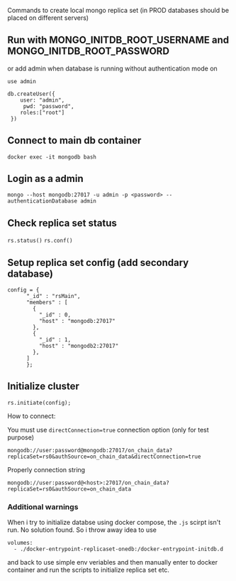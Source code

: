 Commands to create local mongo replica set (in PROD databases should be placed on different servers)

## Run with MONGO_INITDB_ROOT_USERNAME and MONGO_INITDB_ROOT_PASSWORD
or add admin when database is running without authentication mode on
```
use admin

db.createUser({
    user: "admin",
     pwd: "password",
    roles:["root"]
 })
```

## Connect to main db container
```
docker exec -it mongodb bash
```

## Login as a admin
```
mongo --host mongodb:27017 -u admin -p <password> --authenticationDatabase admin
```

## Check replica set status
`rs.status()`
`rs.conf()`

## Setup replica set config (add secondary database)
```
config = {
      "_id" : "rsMain",
      "members" : [
        {
          "_id" : 0,
          "host" : "mongodb:27017"
        },
        {
          "_id" : 1,
          "host" : "mongodb2:27017"
        },
      ]
      };
```

## Initialize cluster
```
rs.initiate(config);
```

How to connect:

You must use `directConnection=true` connection option (only for test purpose)
```
mongodb://user:password@mongodb:27017/on_chain_data?replicaSet=rs0&authSource=on_chain_data&directConnection=true
```

Properly connection string
```
mongodb://user:password@<host>:27017/on_chain_data?replicaSet=rs0&authSource=on_chain_data
```

### Additional warnings
When i try to initialize databse using docker compose, the `.js` scirpt isn't run. No solution found.
So i throw away idea to use
```
volumes:
  - ./docker-entrypoint-replicaset-onedb:/docker-entrypoint-initdb.d
```

and back to use simple env veriables and then manually enter to docker container and run the scripts to initialize replica set etc.
